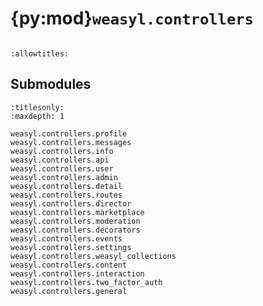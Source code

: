 # {py:mod}`weasyl.controllers`

```{py:module} weasyl.controllers
```

```{autodoc2-docstring} weasyl.controllers
:allowtitles:
```

## Submodules

```{toctree}
:titlesonly:
:maxdepth: 1

weasyl.controllers.profile
weasyl.controllers.messages
weasyl.controllers.info
weasyl.controllers.api
weasyl.controllers.user
weasyl.controllers.admin
weasyl.controllers.detail
weasyl.controllers.routes
weasyl.controllers.director
weasyl.controllers.marketplace
weasyl.controllers.moderation
weasyl.controllers.decorators
weasyl.controllers.events
weasyl.controllers.settings
weasyl.controllers.weasyl_collections
weasyl.controllers.content
weasyl.controllers.interaction
weasyl.controllers.two_factor_auth
weasyl.controllers.general
```
